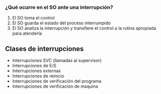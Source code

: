 ### ¿Qué ocurre en el SO ante una interrupción?

1. El SO toma el control
2. El SO guarda el estado del proceso interrumpido
3. El SO analiza la interrupción y transfiere el control a la rutina apropiada para atenderla

## Clases de interrupciones

- Interrupciones SVC (llamadas al supervisor)
- Interrupciones de E/S
- Interrupciones externas
- Interrupciones de reinicio
- Interrupciones de verificación del programa
- Interrupciones de verificación de maquina